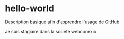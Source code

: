 # hello-world
Description basique afin d'apprendre l'usage de GitHub

Je suis stagiaire dans la société webconexio.
